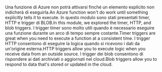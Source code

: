 <span data-ttu-id="3f4ad-101">Una funzione di Azure non potrà attivarsi finché un elemento esplicito non indicherà di eseguirla.</span><span class="sxs-lookup"><span data-stu-id="3f4ad-101">An Azure function won't do work until something explicitly tells it to execute.</span></span> <span data-ttu-id="3f4ad-102">In questo modulo sono stati presentati timer, HTTP e trigger di BLOB.</span><span class="sxs-lookup"><span data-stu-id="3f4ad-102">In this module, we explored the timer, HTTP, and blob triggers.</span></span> <span data-ttu-id="3f4ad-103">I trigger timer sono molto utili quando è necessario eseguire una funzione durante un arco di tempo sempre costante.</span><span class="sxs-lookup"><span data-stu-id="3f4ad-103">Timer triggers are great when you need to execute a function at a consistent time.</span></span> <span data-ttu-id="3f4ad-104">I trigger HTTP consentono di eseguire la logica quando si ricevono i dati da un'origine esterna.</span><span class="sxs-lookup"><span data-stu-id="3f4ad-104">HTTP triggers allow you to execute logic when you receive data from an outside source.</span></span> <span data-ttu-id="3f4ad-105">I trigger dei blob consentono di rispondere ai dati archiviati o aggiornati nel cloud.</span><span class="sxs-lookup"><span data-stu-id="3f4ad-105">Blob triggers allow you to respond to data that's stored or updated in the cloud.</span></span>
